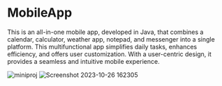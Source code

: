 # MobileApp
This is an all-in-one mobile app, developed in Java, that combines a calendar, calculator, weather app, notepad, and messenger into a single platform. This multifunctional app simplifies daily tasks, enhances efficiency, and offers user customization. With a user-centric design, it provides a seamless and intuitive mobile experience. 


![miniproj](https://github.com/kankshi19/MobileApp/assets/127223655/190b47dc-41a6-4ac6-96a0-8bc3efbc6f75)
![Screenshot 2023-10-26 162305](https://github.com/kankshi19/MobileApp/assets/127223655/b7db5bbb-1e80-4651-be7b-d88c43e175fb)
